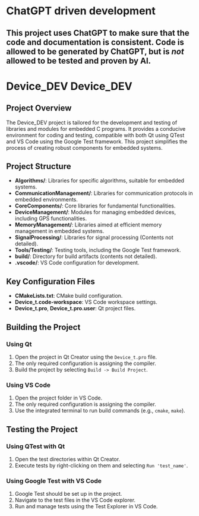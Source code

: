 # ChatGPT driven development
## This project uses ChatGPT to make sure that the code and documentation is consistent.  Code is allowed to be generated by ChatGPT, but is *not* allowed to be tested and proven by AI.

# Device_DEV Device_DEV

## Project Overview

The Device_DEV project is tailored for the development and testing of libraries and modules for embedded C programs. It provides a conducive environment for coding and testing, compatible with both Qt using QTest and VS Code using the Google Test framework. This project simplifies the process of creating robust components for embedded systems.

## Project Structure

- **Algorithms/**: Libraries for specific algorithms, suitable for embedded systems.
- **CommunicationManagement/**: Libraries for communication protocols in embedded environments.
- **CoreComponents/**: Core libraries for fundamental functionalities.
- **DeviceManagement/**: Modules for managing embedded devices, including GPS functionalities.
- **MemoryManagement/**: Libraries aimed at efficient memory management in embedded systems.
- **SignalProcessing/**: Libraries for signal processing (Contents not detailed).
- **Tools/Testing/**: Testing tools, including the Google Test framework.
- **build/**: Directory for build artifacts (contents not detailed).
- **.vscode/**: VS Code configuration for development.

## Key Configuration Files

- **CMakeLists.txt**: CMake build configuration.
- **Device_t.code-workspace**: VS Code workspace settings.
- **Device_t.pro**, **Device_t.pro.user**: Qt project files.

## Building the Project

### Using Qt

1. Open the project in Qt Creator using the `Device_t.pro` file.
2. The only required configuration is assigning the compiler.
3. Build the project by selecting `Build -> Build Project`.

### Using VS Code

1. Open the project folder in VS Code.
2. The only required configuration is assigning the compiler.
3. Use the integrated terminal to run build commands (e.g., `cmake`, `make`).

## Testing the Project

### Using QTest with Qt

1. Open the test directories within Qt Creator.
2. Execute tests by right-clicking on them and selecting `Run 'test_name'`.

### Using Google Test with VS Code

1. Google Test should be set up in the project.
2. Navigate to the test files in the VS Code explorer.
3. Run and manage tests using the Test Explorer in VS Code.

